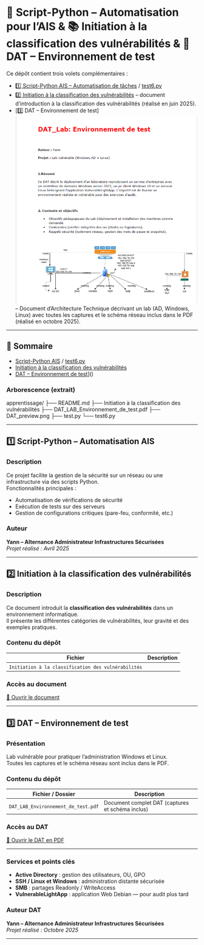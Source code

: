 # 🐍 Script-Python – Automatisation pour l’AIS & 📚 Initiation à la classification des vulnérabilités & 🧾 DAT – Environnement de test

Ce dépôt contient trois volets complémentaires :  

- [1️⃣ Script-Python AIS – Automatisation de tâches](https://github.com/Y4nnSec/AIS/blob/main/apprentissage/test.py) / [test6.py](https://github.com/Y4nnSec/AIS/blob/main/apprentissage/test6.py)     
- [2️⃣ Initiation à la classification des vulnérabilités](https://github.com/Y4nnSec/AIS/blob/main/apprentissage/Initiation%20%C3%A0%20la%20classification%20des%20vuln%C3%A9rabilit%C3%A9s) – document d’introduction à la classification des vulnérabilités (réalisé en juin 2025).  
- [3️⃣ DAT – Environnement de test][![Aperçu PDF DAT](https://github.com/Y4nnSec/AIS/blob/main/apprentissage/DAT_preview.png)](https://github.com/Y4nnSec/AIS/blob/main/apprentissage/DAT_LAB_Environnement%20de%20test.pdf) – Document d’Architecture Technique décrivant un lab (AD, Windows, Linux) avec toutes les captures et le schéma réseau inclus dans le PDF (réalisé en octobre 2025).

---

## 📌 Sommaire
- [Script-Python AIS](https://github.com/Y4nnSec/AIS/blob/main/apprentissage/test.py) / [test6.py](https://github.com/Y4nnSec/AIS/blob/main/apprentissage/test6.py)
- [Initiation à la classification des vulnérabilités](https://github.com/Y4nnSec/AIS/blob/main/apprentissage/Initiation%20%C3%A0%20la%20classification%20des%20vuln%C3%A9rabilit%C3%A9s)
- [DAT – Environnement de test](https://github.com/Y4nnSec/AIS/blob/main/apprentissage/DAT_preview.png)]()

### Arborescence (extrait)
apprentissage/
├── README.md
├── Initiation à la classification des vulnérabilités
├── DAT_LAB_Environnement_de_test.pdf
├── DAT_preview.png
├── test.py
└── test6.py
  
---

## 1️⃣ Script-Python – Automatisation AIS

### Description
Ce projet facilite la gestion de la sécurité sur un réseau ou une infrastructure via des scripts Python.  
Fonctionnalités principales :

- Automatisation de vérifications de sécurité  
- Exécution de tests sur des serveurs  
- Gestion de configurations critiques (pare-feu, conformité, etc.)

### Auteur
**Yann – Alternance Administrateur Infrastructures Sécurisées**  
_Projet réalisé : Avril 2025_

---

## 2️⃣ Initiation à la classification des vulnérabilités

### Description
Ce document introduit la **classification des vulnérabilités** dans un environnement informatique.  
Il présente les différentes catégories de vulnérabilités, leur gravité et des exemples pratiques.

### Contenu du dépôt
| Fichier | Description |
|---------|-------------|
| `Initiation à la classification des vulnérabilités` |

### Accès au document
[📄 Ouvrir le document](https://github.com/Y4nnSec/AIS/blob/main/apprentissage/Initiation%20%C3%A0%20la%20classification%20des%20vuln%C3%A9rabilit%C3%A9s)

---

## 3️⃣ DAT – Environnement de test

### Présentation
Lab vulnérable pour pratiquer l’administration Windows et Linux.  
Toutes les captures et le schéma réseau sont inclus dans le PDF.

### Contenu du dépôt
| Fichier / Dossier | Description |
|------------------|-------------|
| `DAT_LAB_Environnement_de_test.pdf` | Document complet DAT (captures et schéma inclus) |

### Accès au DAT
[📄 Ouvrir le DAT en PDF](https://github.com/Y4nnSec/AIS/blob/main/apprentissage/DAT_LAB_Environnement%20de%20test.pdf)  

---

### Services et points clés
- **Active Directory** : gestion des utilisateurs, OU, GPO  
- **SSH / Linux et Windows** : administration distante sécurisée  
- **SMB** : partages Readonly / WriteAccess  
- **VulnerableLightApp** : application Web Debian — pour audit plus tard

### Auteur DAT
**Yann – Alternance Administrateur Infrastructures Sécurisées**  
_Projet réalisé : Octobre 2025_

---
